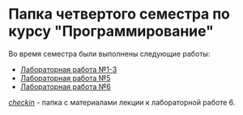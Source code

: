 # Папка четвертого семестра по курсу "Программирование"

Во время семестра были выполнены следующие работы:

- [Лабораторная работа №1-3](https://github.com/iamgo100/python-course/tree/master/Sem4/lr1-3)
- [Лабораторная работа №5](https://github.com/iamgo100/python-course/tree/master/Sem4/lr5)
- [Лабораторная работа №6](https://github.com/iamgo100/python-course/tree/master/Sem4/lr6)

*[checkin](https://github.com/iamgo100/python-course/tree/master/Sem4/checkin)* - папка с материалами лекции к лабораторной работе 6.